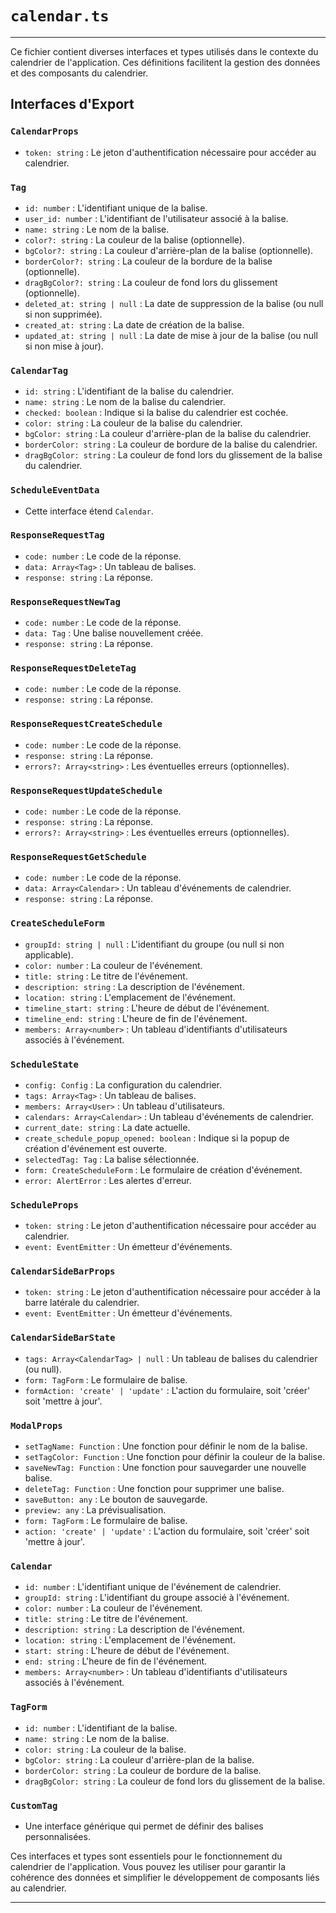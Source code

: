 # `calendar.ts`
---
Ce fichier contient diverses interfaces et types utilisés dans le contexte du calendrier de l'application. Ces définitions facilitent la gestion des données et des composants du calendrier.

## Interfaces d'Export

### `CalendarProps`
- `token: string` : Le jeton d'authentification nécessaire pour accéder au calendrier.

### `Tag`
- `id: number` : L'identifiant unique de la balise.
- `user_id: number` : L'identifiant de l'utilisateur associé à la balise.
- `name: string` : Le nom de la balise.
- `color?: string` : La couleur de la balise (optionnelle).
- `bgColor?: string` : La couleur d'arrière-plan de la balise (optionnelle).
- `borderColor?: string` : La couleur de la bordure de la balise (optionnelle).
- `dragBgColor?: string` : La couleur de fond lors du glissement (optionnelle).
- `deleted_at: string | null` : La date de suppression de la balise (ou null si non supprimée).
- `created_at: string` : La date de création de la balise.
- `updated_at: string | null` : La date de mise à jour de la balise (ou null si non mise à jour).

### `CalendarTag`
- `id: string` : L'identifiant de la balise du calendrier.
- `name: string` : Le nom de la balise du calendrier.
- `checked: boolean` : Indique si la balise du calendrier est cochée.
- `color: string` : La couleur de la balise du calendrier.
- `bgColor: string` : La couleur d'arrière-plan de la balise du calendrier.
- `borderColor: string` : La couleur de bordure de la balise du calendrier.
- `dragBgColor: string` : La couleur de fond lors du glissement de la balise du calendrier.

### `ScheduleEventData`
- Cette interface étend `Calendar`.

### `ResponseRequestTag`
- `code: number` : Le code de la réponse.
- `data: Array<Tag>` : Un tableau de balises.
- `response: string` : La réponse.

### `ResponseRequestNewTag`
- `code: number` : Le code de la réponse.
- `data: Tag` : Une balise nouvellement créée.
- `response: string` : La réponse.

### `ResponseRequestDeleteTag`
- `code: number` : Le code de la réponse.
- `response: string` : La réponse.

### `ResponseRequestCreateSchedule`
- `code: number` : Le code de la réponse.
- `response: string` : La réponse.
- `errors?: Array<string>` : Les éventuelles erreurs (optionnelles).

### `ResponseRequestUpdateSchedule`
- `code: number` : Le code de la réponse.
- `response: string` : La réponse.
- `errors?: Array<string>` : Les éventuelles erreurs (optionnelles).

### `ResponseRequestGetSchedule`
- `code: number` : Le code de la réponse.
- `data: Array<Calendar>` : Un tableau d'événements de calendrier.
- `response: string` : La réponse.

### `CreateScheduleForm`
- `groupId: string | null` : L'identifiant du groupe (ou null si non applicable).
- `color: number` : La couleur de l'événement.
- `title: string` : Le titre de l'événement.
- `description: string` : La description de l'événement.
- `location: string` : L'emplacement de l'événement.
- `timeline_start: string` : L'heure de début de l'événement.
- `timeline_end: string` : L'heure de fin de l'événement.
- `members: Array<number>` : Un tableau d'identifiants d'utilisateurs associés à l'événement.

### `ScheduleState`
- `config: Config` : La configuration du calendrier.
- `tags: Array<Tag>` : Un tableau de balises.
- `members: Array<User>` : Un tableau d'utilisateurs.
- `calendars: Array<Calendar>` : Un tableau d'événements de calendrier.
- `current_date: string` : La date actuelle.
- `create_schedule_popup_opened: boolean` : Indique si la popup de création d'événement est ouverte.
- `selectedTag: Tag` : La balise sélectionnée.
- `form: CreateScheduleForm` : Le formulaire de création d'événement.
- `error: AlertError` : Les alertes d'erreur.

### `ScheduleProps`
- `token: string` : Le jeton d'authentification nécessaire pour accéder au calendrier.
- `event: EventEmitter` : Un émetteur d'événements.

### `CalendarSideBarProps`
- `token: string` : Le jeton d'authentification nécessaire pour accéder à la barre latérale du calendrier.
- `event: EventEmitter` : Un émetteur d'événements.

### `CalendarSideBarState`
- `tags: Array<CalendarTag> | null` : Un tableau de balises du calendrier (ou null).
- `form: TagForm` : Le formulaire de balise.
- `formAction: 'create' | 'update'` : L'action du formulaire, soit 'créer' soit 'mettre à jour'.

### `ModalProps`
- `setTagName: Function` : Une fonction pour définir le nom de la balise.
- `setTagColor: Function` : Une fonction pour définir la couleur de la balise.
- `saveNewTag: Function` : Une fonction pour sauvegarder une nouvelle balise.
- `deleteTag: Function` : Une fonction pour supprimer une balise.
- `saveButton: any` : Le bouton de sauvegarde.
- `preview: any` : La prévisualisation.
- `form: TagForm` : Le formulaire de balise.
- `action: 'create' | 'update'` : L'action du formulaire, soit 'créer' soit 'mettre à jour'.

### `Calendar`
- `id: number` : L'identifiant unique de l'événement de calendrier.
- `groupId: string` : L'identifiant du groupe associé à l'événement.
- `color: number` : La couleur de l'événement.
- `title: string` : Le titre de l'événement.
- `description: string` : La description de l'événement.
- `location: string` : L'emplacement de l'événement.
- `start: string` : L'heure de début de l'événement.
- `end: string` : L'heure de fin de l'événement.
- `members: Array<number>` : Un tableau d'identifiants d'utilisateurs associés à l'événement.

### `TagForm`
- `id: number` : L'identifiant de la balise.
- `name: string` : Le nom de la balise.
- `color: string` : La couleur de la balise.
- `bgColor: string` : La couleur d'arrière-plan de la balise.
- `borderColor: string` : La couleur de bordure de la balise.
- `dragBgColor: string` : La couleur de fond lors du glissement de la balise.

### `CustomTag`
- Une interface générique qui permet de définir des balises personnalisées.

Ces interfaces et types sont essentiels pour le fonctionnement du calendrier de l'application. Vous pouvez les utiliser pour garantir la cohérence des données et simplifier le développement de composants liés au calendrier.

---